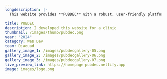 ```yaml
---
longdescription: |-
  This website provides **PUBDEC** with a robust, user-friendly platform to showcase their services, team, and projects. The custom design, interactive elements, and flexible CMS integration will allow PUBDEC to manage and update their content effortlessly, ensuring that their website remains current and engaging for their audience.

title: PUBDEC
description: I developed this website for a clinic
thumbnail: /images/thumb/pubdec.png
year: "2024"
category: Web Dev
team: Djaouad
gallery_image_1: /images/pubdecgallery-05.png
gallery_image_2: /images/pubdecgallery-06.png
gallery_image_3: /images/pubdecgallery-07.png
live_preview_link: https://homepage-pubdec.netlify.app
image: images/logo.png
---
```

